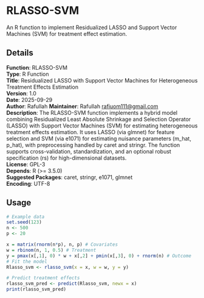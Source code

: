 # RLASSO-SVM
An R function to implement Residualized LASSO and Support Vector Machines (SVM) for treatment effect estimation.
## Details
**Function**: RLASSO-SVM  
**Type**: R Function  
**Title**: Residualized LASSO with Support Vector Machines for Heterogeneous Treatment Effects Estimation  
**Version**: 1.0  
**Date**: 2025-09-29  
**Author**: Rafullah
**Maintainer**: Rafullah <rafiuom111@gmail.com>  
**Description**: The RLASSO-SVM function implements a hybrid model combining Residualized Least Absolute Shrinkage and Selection Operator (LASSO) with Support Vector Machines (SVM) for estimating heterogeneous treatment effects estimation. It uses LASSO (via glmnet) for feature selection and SVM (via e1071) for estimating nuisance parameters (m_hat, p_hat), with preprocessing handled by caret and stringr. The function supports cross-validation, standardization, and an optional robust specification (rs) for high-dimensional datasets.  
**License**: GPL-3  
**Depends**: R (>= 3.5.0)  
**Suggested Packages**: caret, stringr, e1071, glmnet  
**Encoding**: UTF-8  

## Usage
```R
# Example data
set.seed(123)
n <- 500
p <- 20

x = matrix(rnorm(n*p), n, p) # Covariates
w = rbinom(n, 1, 0.5) # Treatment
y = pmax(x[,1], 0) * w + x[,2] + pmin(x[,3], 0) + rnorm(n) # Outcome
# Fit the model
Rlasso_svm <- rlasso_svm(x = x, w = w, y = y)

# Predict treatment effects
rlasso_svm_pred <- predict(Rlasso_svm, newx = x)
print(rlasso_svm_pred)

